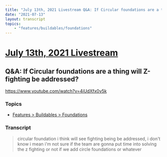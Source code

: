 ```yaml
---
title: "July 13th, 2021 Livestream Q&A: If Circular foundations are a thing will Z-fighting be addressed?"
date: "2021-07-13"
layout: transcript
topics:
    - "features/buildables/foundations"
---
```

# [July 13th, 2021 Livestream](../2021-07-13.md)
## Q&A: If Circular foundations are a thing will Z-fighting be addressed?
https://www.youtube.com/watch?v=4iUdXfx0v5k

### Topics
* [Features > Buildables > Foundations](../topics/features/buildables/foundations.md)

### Transcript

> circular foundation i think will see fighting being be addressed, i don't know i mean i'm not sure if the team are gonna put time into solving the z fighting or not if we add circle foundations or whatever
